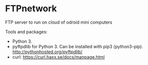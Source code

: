 # FTPnetwork
FTP server to run on cloud of odroid mini computers


Tools and packages:
- Python 3.
- pyftpdlib for Python 3. Can be installed with pip3 (python3-pip). http://pythonhosted.org/pyftpdlib/
- curl: https://curl.haxx.se/docs/manpage.html
